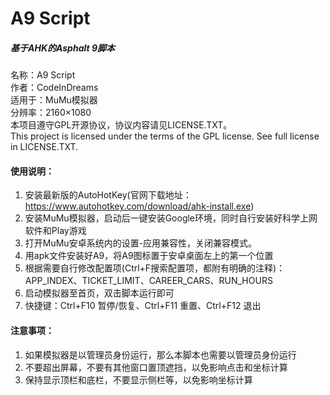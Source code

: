 # A9 Script
##### 基于AHK的Asphalt 9脚本


名称：A9 Script  
作者：CodeInDreams  
适用于：MuMu模拟器  
分辨率：2160×1080  
本项目遵守GPL开源协议，协议内容请见LICENSE.TXT。  
This project is licensed under the terms of the GPL license. See full license in LICENSE.TXT.
#### 使用说明：
1. 安装最新版的AutoHotKey(官网下载地址：https://www.autohotkey.com/download/ahk-install.exe)
2. 安装MuMu模拟器，启动后一键安装Google环境，同时自行安装好科学上网软件和Play游戏
3. 打开MuMu安卓系统内的设置-应用兼容性，关闭兼容模式。
4. 用apk文件安装好A9，将A9图标置于安卓桌面左上的第一个位置
5. 根据需要自行修改配置项(Ctrl+F搜索配置项，都附有明确的注释)：APP_INDEX、TICKET_LIMIT、CAREER_CARS、RUN_HOURS
6. 启动模拟器至首页，双击脚本运行即可
7. 快捷键：Ctrl+F10 暂停/恢复、Ctrl+F11 重置、Ctrl+F12 退出
#### 注意事项：
1. 如果模拟器是以管理员身份运行，那么本脚本也需要以管理员身份运行
2. 不要超出屏幕，不要有其他窗口置顶遮挡，以免影响点击和坐标计算
3. 保持显示顶栏和底栏，不要显示侧栏等，以免影响坐标计算
 